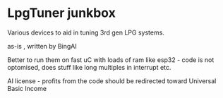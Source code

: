# LpgTuner junkbox
Various devices to aid in tuning 3rd gen LPG systems.

as-is , written by BingAI

Better to run them on fast uC with loads of ram like esp32 - code is not optomised, does stuff like long multiples in interrupt etc. 

AI license - profits from the code should be redirected toward Universal Basic Income 

